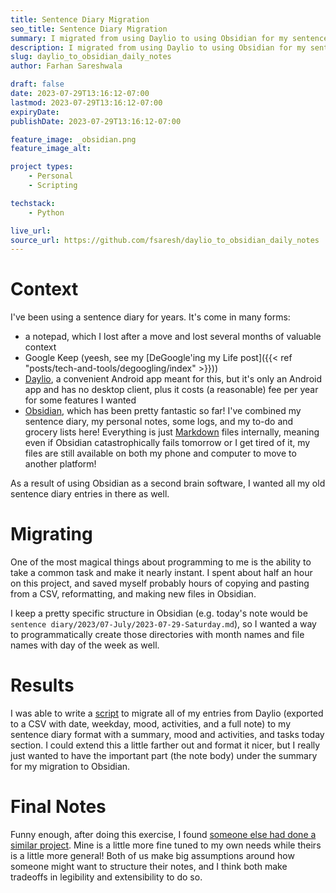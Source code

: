 ```yaml
---
title: Sentence Diary Migration
seo_title: Sentence Diary Migration
summary: I migrated from using Daylio to using Obsidian for my sentence diary recently, and wanted a way to easily port over multiple years of entries. I wrote a quick little utility for myself to do so!
description: I migrated from using Daylio to using Obsidian for my sentence diary recently, and wanted a way to easily port over multiple years of entries. I wrote a quick little utility for myself to do so!
slug: daylio_to_obsidian_daily_notes
author: Farhan Sareshwala

draft: false
date: 2023-07-29T13:16:12-07:00
lastmod: 2023-07-29T13:16:12-07:00
expiryDate: 
publishDate: 2023-07-29T13:16:12-07:00

feature_image: _obsidian.png
feature_image_alt: 

project types: 
    - Personal
    - Scripting

techstack: 
    - Python

live_url: 
source_url: https://github.com/fsaresh/daylio_to_obsidian_daily_notes
---
```


# Context
I've been using a sentence diary for years. It's come in many forms: 
- a notepad, which I lost after a move and lost several months of valuable context
- Google Keep (yeesh, see my [DeGoogle'ing my Life post]({{< ref "posts/tech-and-tools/degoogling/index" >}}))
- [Daylio](https://daylio.net/), a convenient Android app meant for this, but it's only an Android app and has no desktop client, plus it costs (a reasonable) fee per year for some features I wanted
- [Obsidian](https://obsidian.md/), which has been pretty fantastic so far! I've combined my sentence diary, my personal notes, some logs, and my to-do and grocery lists here! Everything is just [Markdown](https://en.wikipedia.org/wiki/Markdown) files internally, meaning even if Obsidian catastrophically fails tomorrow or I get tired of it, my files are still available on both my phone and computer to move to another platform!

As a result of using Obsidian as a second brain software, I wanted all my old sentence diary entries in there as well. 

# Migrating
One of the most magical things about programming to me is the ability to take a common task and make it nearly instant. I spent about half an hour on this project, and saved myself probably hours of copying and pasting from a CSV, reformatting, and making new files in Obsidian.

I keep a pretty specific structure in Obsidian (e.g. today's note would be `sentence diary/2023/07-July/2023-07-29-Saturday.md`), so I wanted a way to programmatically create those directories with month names and file names with day of the week as well.

# Results
I was able to write a [script](https://github.com/fsaresh/daylio_to_obsidian_daily_notes/blob/main/migrater.py) to migrate all of my entries from Daylio (exported to a CSV with date, weekday, mood, activities, and a full note) to my sentence diary format with a summary, mood and activities, and tasks today section. I could extend this a little farther out and format it nicer, but I really just wanted to have the important part (the note body) under the summary for my migration to Obsidian.

# Final Notes
Funny enough, after doing this exercise, I found [someone else had done a similar project](https://github.com/DeutscheGabanna/Obsidian-Daylio-Parser). Mine is a little more fine tuned to my own needs while theirs is a little more general! Both of us make big assumptions around how someone might want to structure their notes, and I think both make tradeoffs in legibility and extensibility to do so.
